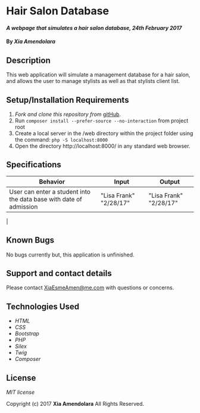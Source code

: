 # Hair Salon Database

#### _A webpage that simulates a hair salon database, 24th February 2017_

#### By _**Xia Amendolara**_

## Description

This web application will simulate a management database for a hair salon, and allows the user to manage stylists as well as that stylists client list.

## Setup/Installation Requirements

1. _Fork and clone this repository from_ [gitHub](https://github.com/xesme/hair-salon).
2. Run `composer install --prefer-source --no-interaction` from project root
3. Create a local server in the /web directory within the project folder using the command: `php -S localhost:8000`
4. Open the directory http://localhost:8000/ in any standard web browser.


## Specifications

|Behavior|Input|Output|
|--------|-----|------|
|User can enter a student into the data base with date of admission | "Lisa Frank" "2/28/17"| "Lisa Frank" "2/28/17"|
|
## Known Bugs

No bugs currently but, this application is unfinished.

## Support and contact details

Please contact XiaEsmeAmen@me.com with questions or concerns.

## Technologies Used

* _HTML_
* _CSS_
* _Bootstrap_
* _PHP_
* _Silex_
* _Twig_
* _Composer_

## License

*MIT license*

Copyright (c) 2017 **Xia Amendolara** All Rights Reserved.
